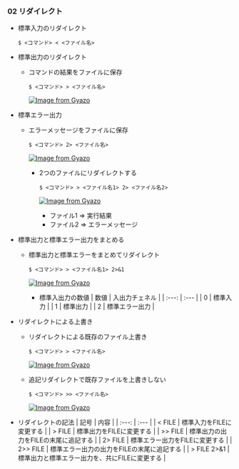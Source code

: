 ### 02 リダイレクト
- 標準入力のリダイレクト
  ```
  $ <コマンド> < <ファイル名>
  ```

- 標準出力のリダイレクト<br>
  - コマンドの結果をファイルに保存
    ```
    $ <コマンド> > <ファイル名>
    ```
    [![Image from Gyazo](https://i.gyazo.com/b11503cb4a91b35ca7a12451bcc2e16e.png)](https://gyazo.com/b11503cb4a91b35ca7a12451bcc2e16e)

- 標準エラー出力
  - エラーメッセージをファイルに保存
    ```
    $ <コマンド> 2> <ファイル名>
    ```
    [![Image from Gyazo](https://i.gyazo.com/aeb4d9e4ac5ecd639478f973d06b9b90.png)](https://gyazo.com/aeb4d9e4ac5ecd639478f973d06b9b90)

    - 2つのファイルにリダイレクトする
      ```
      $ <コマンド> > <ファイル名1> 2> <ファイル名2>
      ```
      [![Image from Gyazo](https://i.gyazo.com/0b60ecf14e93a2060104320c0c27ada4.png)](https://gyazo.com/0b60ecf14e93a2060104320c0c27ada4)<br>

      * ファイル1 => 実行結果
      * ファイル2 => エラーメッセージ

- 標準出力と標準エラー出力をまとめる
  - 標準出力と標準エラーをまとめてリダイレクト
    ```
    $ <コマンド> > <ファイル名1> 2>&1
    ```
    [![Image from Gyazo](https://i.gyazo.com/143735c50f734abb6fff0e313631fde1.png)](https://gyazo.com/143735c50f734abb6fff0e313631fde1)

    * 標準入出力の数値
      | 数値 | 入出力チェネル |
      | :---: | :--- |
      | 0 | 標準入力 |
      | 1 | 標準出力 |
      | 2 | 標準エラー出力 |

- リダイレクトによる上書き
  - リダイレクトによる既存のファイル上書き
    ```
    $ <コマンド> > <ファイル名>
    ```
    [![Image from Gyazo](https://i.gyazo.com/4c13572679812eee66937accbb4d20f2.png)](https://gyazo.com/4c13572679812eee66937accbb4d20f2)

  - 追記リダイレクトで既存ファイルを上書きしない
    ```
    $ <コマンド> >> <ファイル名>
    ```
    [![Image from Gyazo](https://i.gyazo.com/456e17641ff37c3c9f0be43eb955f405.png)](https://gyazo.com/456e17641ff37c3c9f0be43eb955f405)

- リダイレクトの記法
  | 記号 | 内容 |
  | :---: | :--- |
  | < FILE | 標準入力をFILEに変更する |
  | > FILE | 標準出力をFILEに変更する |
  | >> FILE | 標準出力の出力をFILEの末尾に追記する |
  | 2> FILE | 標準エラー出力をFILEに変更する |
  | 2>> FILE | 標準エラー出力の出力をFILEの末尾に追記する |
  | > FILE 2>&1 | 標準出力と標準エラー出力を、共にFILEに変更する |
